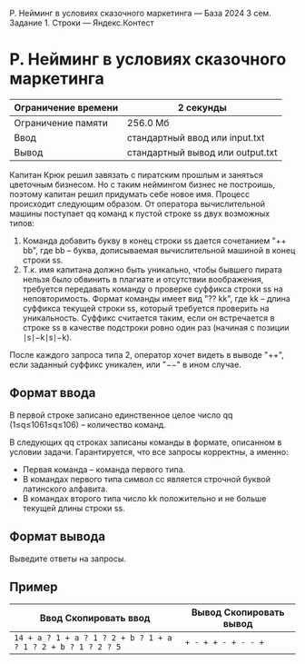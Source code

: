 P. Нейминг в условиях сказочного маркетинга — База 2024 3 сем. Задание 1. Строки — Яндекс.Контест

# P. Нейминг в условиях сказочного маркетинга

| Ограничение времени | 2 секунды |
| --- | --- |
| Ограничение памяти | 256.0 Мб |
| Ввод | стандартный ввод или input.txt |
| Вывод | стандартный вывод или output.txt |

Капитан Крюк решил завязать с пиратским прошлым и заняться цветочным бизнесом.
Но с таким неймингом бизнес не построишь, поэтому капитан решил придумать себе новое имя.
Процесс происходит следующим образом. От оператора вычислительной машины поступает qq команд
к пустой строке ss двух возможных типов:

1. Команда добавить букву в конец строки ss дается сочетанием "++ bb", где bb – буква, дописываемая вычислительной машиной в конец строки ss.
1. Т.к. имя капитана должно быть уникально, чтобы бывшего пирата нельзя было обвинить в плагиате и отсутствии воображения,
   требуется передавать команду о проверке суффикса строки ss на неповторимость. Формат команды имеет вид "?? kk",
   где kk – длина суффикса текущей строки ss, который требуется проверить на уникальность.
   Суффикс считается таким, если он встречается в строке ss в качестве подстроки ровно один раз (начиная с позиции ∣s∣−k∣s∣−k).

После каждого запроса типа 2, оператор хочет видеть в выводе "++", если заданный суффикс уникален, или "−−" в ином случае.

## Формат ввода

В первой строке записано единственное целое число qq (1≤q≤1061≤q≤106) – количество команд.

В следующих qq строках записаны команды в формате, описанном в условии задачи. Гарантируется, что все запросы корректны, а именно:

- Первая команда – команда первого типа.
- В командах первого типа символ cc является строчной буквой латинского алфавита.
- В командах второго типа число kk положительно и не больше текущей длины строки ss.

## Формат вывода

Выведите ответы на запросы.

## Пример

| Ввод Скопировать ввод | Вывод Скопировать вывод |
| --- | --- |
| `14 + a ? 1 + a ? 1 ? 2 + b ? 1 + a ? 1 ? 2 + b ? 1 ? 2 ? 5 ` | `+ - + + - + - - + ` |
